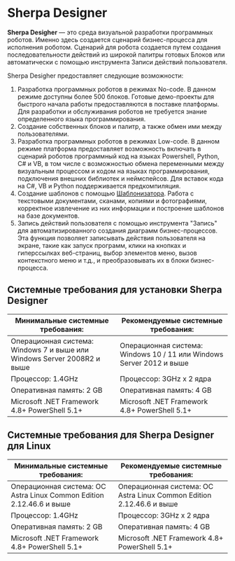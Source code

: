 # Sherpa Designer

**Sherpa Desigher** — это среда визуальной разработки программных роботов. Именно здесь создается сценарий бизнес-процесса для исполнения роботом. Сценарий для робота создается путем создания последовательности действий из широкой палитры готовых Блоков или автоматически с помощью инструмента Записи действий пользователя.&#x20;

Sherpa Desigher предоставляет следующие возможности:

1. Разработка программных роботов в режимах No-code. В данном режиме доступны более 500 блоков.  Готовые демо-проекты для быстрого начала работы предоставляются в поставке платформы. Для разработки и обслуживания роботов не требуется знание определенного языка программирования.
2. Создание собственных блоков и палитр, а также обмен ими между пользователями.
3. Разработка программных роботов в режимах Low-code. В данном режиме платформа предоставляет возможность включать в сценарий роботов программный код на языках Powershell, Python, C# и VB, в том числе с возможностью обмена переменными между визуальным процессом и кодом на языках программирования, подключения внешних библиотек и неймспейсов. Для вставок кода на C#, VB и Python поддерживается предкомпиляция.
4. Создание шаблонов с помощью [Шаблонизатора](../shablonizator/). Работа с текстовыми документами, сканами, копиями и фотографиями, корректное извлечение из них информации и построение шаблонов на базе документов.&#x20;
5. Запись действий пользователя с помощью инструмента "Запись" для автоматизированного создания диаграмм бизнес-процессов. Эта функция позволяет записывать действия пользователя на экране, такие как запуск программ, клики на кнопках и гиперссылках веб-страниц, выбор элементов меню, вызов контекстного меню и т.д., и преобразовывать их в блоки бизнес-процесса.

## Системные требования для установки **Sherpa Designer** <a href="#sistemnye-trebovaniya-dlya-ustanovki-sherpa-designer" id="sistemnye-trebovaniya-dlya-ustanovki-sherpa-designer"></a>

| **Минимальные системные требования:**                                   | **Рекомендуемые системные требования:**                              |
| ----------------------------------------------------------------------- | -------------------------------------------------------------------- |
| Операционная система: Windows 7 и выше или Windows Server 2008R2 и выше | Операционная система: Windows 10 / 11 или Windows Server 2012 и выше |
| Процессор: 1.4GHz                                                       | Процессор: 3GHz x 2 ядра                                             |
| Оперативная память: 2 GB                                                | Оперативная память: 4 GB                                             |
| Microsoft .NET Framework 4.8+ PowerShell 5.1+                           | Microsoft .NET Framework 4.8+ PowerShell 5.1+                        |

## Системные требования для Sherpa Designer для Linux <a href="#sistemnye-trebovaniya-dlya-sherpa-rpa-dlya-linux" id="sistemnye-trebovaniya-dlya-sherpa-rpa-dlya-linux"></a>

| **Минимальные системные требования:**                                | **Рекомендуемые системные требования:**                              |
| -------------------------------------------------------------------- | -------------------------------------------------------------------- |
| Операционная система: ОС Astra Linux Common Edition 2.12.46.6 и выше | Операционная система: ОС Astra Linux Common Edition 2.12.46.6 и выше |
| Процессор: 1.4GHz                                                    | Процессор: 3GHz x 2 ядра                                             |
| Оперативная память: 2 GB                                             | Оперативная память: 4 GB                                             |
| Microsoft .NET Framework 4.8+ PowerShell 5.1+                        | Microsoft .NET Framework 4.8+ PowerShell 5.1+                        |
